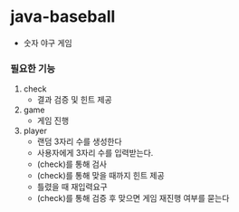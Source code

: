 # java-baseball

- 숫자 야구 게임


### 필요한 기능
1. check
    -  결과 검증 및 힌트 제공
2. game
    - 게임 진행
3. player
    - 랜덤 3자리 수를 생성한다
    - 사용자에게 3자리 수를 입력받는다.
    - (check)를 통해 검사
    - (check)를 통해 맞을 때까지 힌트 제공
    - 틀렸을 때 재입력요구
    - (check)를 통해 검증 후 맞으면 게임 재진행 여부를 묻는다
    